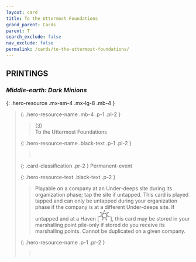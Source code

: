 ```yaml
---
layout: card
title: To the Uttermost Foundations
grand_parent: Cards
parent: T
search_exclude: false
nav_exclude: false
permalink: /cards/to-the-uttermost-foundations/
---
```


## PRINTINGS


### _Middle-earth: Dark Minions_

{: .hero-resource .mx-sm-4 .mx-lg-8 .mb-4 }
> {: .hero-resource-name .mb-4 .p-1 .pl-2 }
> > <div class="card-mp">(3)</div>
> > <div class="card-name">To the Uttermost Foundations</div>
>
> {: .hero-resource-name .black-text .p-1 .pl-2 }
> > &nbsp;
>
> {: .card-classification .pr-2 }
> Permanent-event
>
> {: .hero-resource-text .black-text .p-2 }
> > Playable on a company at an Under-deeps site during its organization phase; tap the site if untapped. This card is played tapped and can only be untapped during your organization phase if the company is at a different Under-deeps site. If untapped and at a Haven \[![](/assets/images/free-haven.svg)], this card may be stored in your marshalling point pile-only if stored do you receive its marshalling points. Cannot be duplicated on a given company. 
> 
> {: .hero-resource-name .p-1 .pr-2 }
> > <div class="card-shield"></div>
> > <div class="card-corruption">&nbsp;</div>
